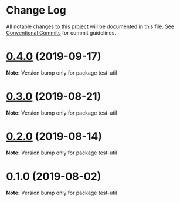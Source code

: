 # Change Log

All notable changes to this project will be documented in this file.
See [Conventional Commits](https://conventionalcommits.org) for commit guidelines.

# [0.4.0](https://github.com/hidoo/unit-sass/compare/v0.3.1...v0.4.0) (2019-09-17)

**Note:** Version bump only for package test-util





# [0.3.0](https://github.com/hidoo/unit-sass/compare/v0.2.0...v0.3.0) (2019-08-21)

**Note:** Version bump only for package test-util





# [0.2.0](https://github.com/hidoo/unit-sass/compare/v0.1.0...v0.2.0) (2019-08-14)

**Note:** Version bump only for package test-util





# 0.1.0 (2019-08-02)

**Note:** Version bump only for package test-util
